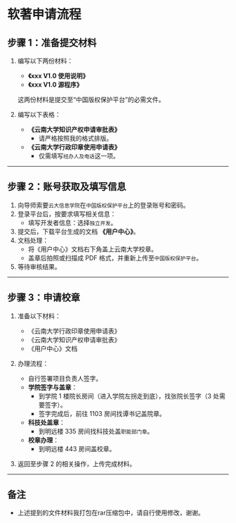 # 软著申请流程

## 步骤 1：准备提交材料
1. 编写以下两份材料：
   - **《xxx V1.0 使用说明》**
   - **《xxx V1.0 源程序》**
   
   这两份材料是提交至“中国版权保护平台”的必需文件。

2. 编写以下表格：
   - **《云南大学知识产权申请审批表》**
     - 请严格按照我的格式排版。
   - **《云南大学行政印章使用申请表》**
     - 仅需填写`经办人及电话`这一项。

---

## 步骤 2：账号获取及填写信息
1. 向导师索要`云大信息学院`在`中国版权保护平台`上的登录账号和密码。
2. 登录平台后，按要求填写相关信息：
   - 填写开发者信息：选择`独立开发`。
3. 提交后，下载平台生成的文档 **《用户中心》**。
4. 文档处理：
   - 将《用户中心》文档右下角盖上云南大学校章。
   - 盖章后拍照或扫描成 PDF 格式，并重新上传至`中国版权保护平台`。
5. 等待审核结果。

---

## 步骤 3：申请校章
1. 准备以下材料：
   - 《云南大学行政印章使用申请表》
   - 《云南大学知识产权申请审批表》
   - 《用户中心》文档

2. 办理流程：
   - 自行签署项目负责人签字。
   - **学院签字与盖章**：
     - 到学院 1 楼院长房间（进入学院左拐走到底），找张院长签字（3 处需要签字）。
     - 签字完成后，前往 1103 房间找谭书记盖院章。
   - **科技处盖章**：
     - 到明远楼 335 房间找科技处盖`职能部门章`。
   - **校章办理**：
     - 到明远楼 443 房间盖校章。

3. 返回至步骤 2 的相关操作，上传完成材料。

---

## 备注
- 上述提到的文件材料我打包在rar压缩包中，请自行使用修改，谢谢。
